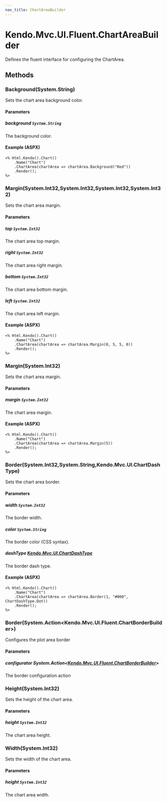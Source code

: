```yaml
---
nav_title: ChartAreaBuilder
---
```


# Kendo.Mvc.UI.Fluent.ChartAreaBuilder
Defines the fluent interface for configuring the ChartArea.




## Methods


### Background(System.String)
Sets the chart area background color.


#### Parameters

##### background `System.String`
The background color.




#### Example (ASPX)
    <% Html.Kendo().Chart()
        .Name("Chart")
        .ChartArea(chartArea => chartArea.Background("Red"))
        .Render();
    %>


### Margin(System.Int32,System.Int32,System.Int32,System.Int32)
Sets the chart area margin.


#### Parameters

##### top `System.Int32`
The chart area top margin.

##### right `System.Int32`
The chart area right margin.

##### bottom `System.Int32`
The chart area bottom margin.

##### left `System.Int32`
The chart area left margin.




#### Example (ASPX)
    <% Html.Kendo().Chart()
        .Name("Chart")
        .ChartArea(chartArea => chartArea.Margin(0, 5, 5, 0))
        .Render();
    %>


### Margin(System.Int32)
Sets the chart area margin.


#### Parameters

##### margin `System.Int32`
The chart area margin.




#### Example (ASPX)
    <% Html.Kendo().Chart()
        .Name("Chart")
        .ChartArea(chartArea => chartArea.Margin(5))
        .Render();
    %>


### Border(System.Int32,System.String,Kendo.Mvc.UI.ChartDashType)
Sets the chart area border.


#### Parameters

##### width `System.Int32`
The border width.

##### color `System.String`
The border color (CSS syntax).

##### dashType [Kendo.Mvc.UI.ChartDashType](/api/wrappers/aspnet-mvc/Kendo.Mvc.UI/ChartDashType)
The border dash type.




#### Example (ASPX)
    <% Html.Kendo().Chart()
        .Name("Chart")
        .ChartArea(chartArea => chartArea.Border(1, "#000", ChartDashType.Dot))
        .Render();
    %>


### Border(System.Action\<Kendo.Mvc.UI.Fluent.ChartBorderBuilder\>)
Configures the plot area border


#### Parameters

##### configurator System.Action<[Kendo.Mvc.UI.Fluent.ChartBorderBuilder](/api/wrappers/aspnet-mvc/Kendo.Mvc.UI.Fluent/ChartBorderBuilder)>
The border configuration action





### Height(System.Int32)
Sets the height of the chart area.


#### Parameters

##### height `System.Int32`
The chart area height.





### Width(System.Int32)
Sets the width of the chart area.


#### Parameters

##### height `System.Int32`
The chart area width.






